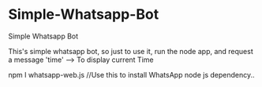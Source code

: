 # Simple-Whatsapp-Bot
Simple Whatsapp Bot


This's simple whatsapp bot, so just to use it, run the node app, and request a message 'time' --> To display current Time 

npm I whatsapp-web.js   //Use this to install WhatsApp node js dependency..

